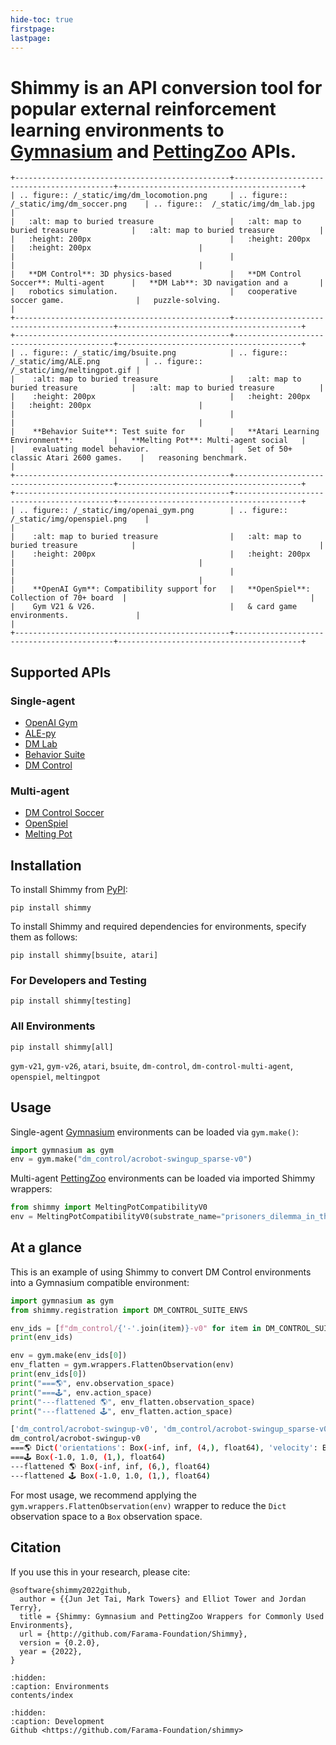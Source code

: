 ```yaml
---
hide-toc: true
firstpage:
lastpage:
---
```



# Shimmy is an API conversion tool for popular external reinforcement learning environments to [Gymnasium](https://github.com/farama-Foundation/gymnasium) and [PettingZoo](https://github.com/farama-Foundation/pettingZoo/) APIs.

```{eval-rst}
+------------------------------------------------+-------------------------------------------+-----------------------------------------+
| .. figure:: /_static/img/dm_locomotion.png     | .. figure:: /_static/img/dm_soccer.png    | .. figure::  /_static/img/dm_lab.jpg    |
|   :alt: map to buried treasure                 |   :alt: map to buried treasure            |   :alt: map to buried treasure          |
|   :height: 200px                               |   :height: 200px                          |   :height: 200px                        |
|                                                |                                           |                                         |
|   **DM Control**: 3D physics-based             |   **DM Control Soccer**: Multi-agent      |   **DM Lab**: 3D navigation and a       |
|   robotics simulation.                         |   cooperative soccer game.                |   puzzle-solving.                       |
+------------------------------------------------+-------------------------------------------+-----------------------------------------+
+------------------------------------------------+-------------------------------------------+-----------------------------------------+
| .. figure:: /_static/img/bsuite.png            | .. figure:: /_static/img/ALE.png          | .. figure:: /_static/img/meltingpot.gif | 
|    :alt: map to buried treasure                |   :alt: map to buried treasure            |   :alt: map to buried treasure          |
|    :height: 200px                              |   :height: 200px                          |   :height: 200px                        |
|                                                |                                           |                                         |
|    **Behavior Suite**: Test suite for          |   **Atari Learning Environment**:         |   **Melting Pot**: Multi-agent social   |  
|    evaluating model behavior.                  |   Set of 50+ classic Atari 2600 games.    |   reasoning benchmark.                  |
+------------------------------------------------+-------------------------------------------+-----------------------------------------+
+------------------------------------------------+-------------------------------------------+-----------------------------------------+
| .. figure:: /_static/img/openai_gym.png        | .. figure:: /_static/img/openspiel.png    |                                         | 
|    :alt: map to buried treasure                |   :alt: map to buried treasure            |                                         |
|    :height: 200px                              |   :height: 200px                          |                                         |
|                                                |                                           |                                         |
|    **OpenAI Gym**: Compatibility support for   |   **OpenSpiel**: Collection of 70+ board  |                                         |  
|    Gym V21 & V26.                              |   & card game environments.               |                                         |
+------------------------------------------------+-------------------------------------------+-----------------------------------------+
```

## Supported APIs

### Single-agent
- [OpenAI Gym](https://github.com/openai/gym)
- [ALE-py](https://github.com/mgbellemare/Arcade-Learning-Environment)
- [DM Lab](https://github.com/deepmind/lab)
- [Behavior Suite](https://github.com/deepmind/bsuite)
- [DM Control](https://github.com/deepmind/dm_control/)

### Multi-agent
- [DM Control Soccer](https://github.com/deepmind/dm_control/blob/main/dm_control/locomotion/soccer/README.md)
- [OpenSpiel](https://github.com/deepmind/open_spiel)
- [Melting Pot](https://github.com/deepmind/meltingpot)


## Installation
To install Shimmy from [PyPI](https://pypi.org/):
```
pip install shimmy
```
To install Shimmy and required dependencies for environments, specify them as follows:
```
pip install shimmy[bsuite, atari]
```

### For Developers and Testing
```
pip install shimmy[testing]
```

### All Environments
```
pip install shimmy[all]
```

`gym-v21`, `gym-v26`, `atari`, `bsuite`, `dm-control`, `dm-control-multi-agent`, `openspiel`, `meltingpot`

## Usage

Single-agent [Gymnasium](https://gymnasium.farama.org/) environments can be loaded via `gym.make()`:

```python
import gymnasium as gym
env = gym.make("dm_control/acrobot-swingup_sparse-v0")
```
Multi-agent [PettingZoo](https://pettingzoo.farama.org) environments can be loaded via imported Shimmy wrappers:

```python
from shimmy import MeltingPotCompatibilityV0
env = MeltingPotCompatibilityV0(substrate_name="prisoners_dilemma_in_the_matrix__arena")
```


## At a glance

This is an example of using Shimmy to convert DM Control environments into a Gymnasium compatible environment:

```python
import gymnasium as gym
from shimmy.registration import DM_CONTROL_SUITE_ENVS

env_ids = [f"dm_control/{'-'.join(item)}-v0" for item in DM_CONTROL_SUITE_ENVS]
print(env_ids)

env = gym.make(env_ids[0])
env_flatten = gym.wrappers.FlattenObservation(env)
print(env_ids[0])
print("===🌎", env.observation_space)
print("===🕹️", env.action_space)
print("---flattened 🌎", env_flatten.observation_space)
print("---flattened 🕹️", env_flatten.action_space)
```
```bash
['dm_control/acrobot-swingup-v0', 'dm_control/acrobot-swingup_sparse-v0', 'dm_control/ball_in_cup-catch-v0', 'dm_control/cartpole-balance-v0', 'dm_control/cartpole-balance_sparse-v0', 'dm_control/cartpole-swingup-v0', 'dm_control/cartpole-swingup_sparse-v0', 'dm_control/cartpole-two_poles-v0', 'dm_control/cartpole-three_poles-v0', 'dm_control/cheetah-run-v0', 'dm_control/dog-stand-v0', 'dm_control/dog-walk-v0', 'dm_control/dog-trot-v0', 'dm_control/dog-run-v0', 'dm_control/dog-fetch-v0', 'dm_control/finger-spin-v0', 'dm_control/finger-turn_easy-v0', 'dm_control/finger-turn_hard-v0', 'dm_control/fish-upright-v0', 'dm_control/fish-swim-v0', 'dm_control/hopper-stand-v0', 'dm_control/hopper-hop-v0', 'dm_control/humanoid-stand-v0', 'dm_control/humanoid-walk-v0', 'dm_control/humanoid-run-v0', 'dm_control/humanoid-run_pure_state-v0', 'dm_control/humanoid_CMU-stand-v0', 'dm_control/humanoid_CMU-run-v0', 'dm_control/lqr-lqr_2_1-v0', 'dm_control/lqr-lqr_6_2-v0', 'dm_control/manipulator-bring_ball-v0', 'dm_control/manipulator-bring_peg-v0', 'dm_control/manipulator-insert_ball-v0', 'dm_control/manipulator-insert_peg-v0', 'dm_control/pendulum-swingup-v0', 'dm_control/point_mass-easy-v0', 'dm_control/point_mass-hard-v0', 'dm_control/quadruped-walk-v0', 'dm_control/quadruped-run-v0', 'dm_control/quadruped-escape-v0', 'dm_control/quadruped-fetch-v0', 'dm_control/reacher-easy-v0', 'dm_control/reacher-hard-v0', 'dm_control/stacker-stack_2-v0', 'dm_control/stacker-stack_4-v0', 'dm_control/swimmer-swimmer6-v0', 'dm_control/swimmer-swimmer15-v0', 'dm_control/walker-stand-v0', 'dm_control/walker-walk-v0', 'dm_control/walker-run-v0']
dm_control/acrobot-swingup-v0
===🌎 Dict('orientations': Box(-inf, inf, (4,), float64), 'velocity': Box(-inf, inf, (2,), float64))
===🕹️ Box(-1.0, 1.0, (1,), float64)
---flattened 🌎 Box(-inf, inf, (6,), float64)
---flattened 🕹️ Box(-1.0, 1.0, (1,), float64)
```

For most usage, we recommend applying the `gym.wrappers.FlattenObservation(env)` wrapper to reduce the `Dict` observation space to a `Box` observation space.

## Citation

If you use this in your research, please cite:
```
@software{shimmy2022github,
  author = {{Jun Jet Tai, Mark Towers} and Elliot Tower and Jordan Terry},
  title = {Shimmy: Gymnasium and PettingZoo Wrappers for Commonly Used Environments},
  url = {http://github.com/Farama-Foundation/Shimmy},
  version = {0.2.0},
  year = {2022},
}
```

```{toctree}
:hidden:
:caption: Environments
contents/index
```

```{toctree}
:hidden:
:caption: Development
Github <https://github.com/Farama-Foundation/shimmy>
```

